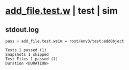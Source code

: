 # [add_file.test.w](../../../../../../tests/sdk_tests/bucket/add_file.test.w) | test | sim

## stdout.log
```log
pass ─ add_file.test.wsim » root/env0/test:addObject

Tests 1 passed (1)
Snapshots 1 skipped
Test Files 1 passed (1)
Duration <DURATION>
```

